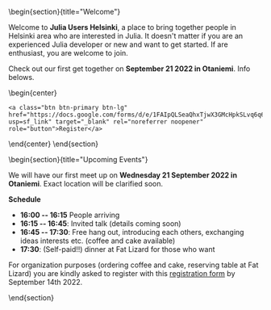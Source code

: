 <!-- =============================
     ABOUT
    ============================== -->

\begin{section}{title="Welcome"}

Welcome to **Julia Users Helsinki**, a place to bring together people in Helsinki area who are interested in Julia. It doesn't matter if you are an experienced Julia developer or new and want to get started. If are enthusiast, you are welcome to join.

Check out our first get together on **September 21 2022 in Otaniemi**. Info belows.

\begin{center}
~~~
<a class="btn btn-primary btn-lg" href="https://docs.google.com/forms/d/e/1FAIpQLSeaQhxTjwX3GMcHpkSLvq6q6dp68TRWssinDR6A3mobnysEJg/viewform?usp=sf_link" target="_blank" rel="noreferrer noopener" role="button">Register</a>
~~~
\end{center}
\end{section}


<!-- ==============================
     GETTING STARTED
     ============================== -->
\begin{section}{title="Upcoming Events"}

We will have our first meet up on **Wednesday 21 September 2022 in Otaniemi**. Exact location will be clarified soon.

**Schedule**

- **16:00 -- 16:15** People arriving
- **16:15 -- 16:45**: Invited talk (details coming soon)
- **16:45 -- 17:30**: Free hang out, introducing each others, exchanging ideas interests etc. (coffee and cake available)
- **17:30**: (Self-paid!!) dinner at Fat Lizard for those who want

For organization purposes (ordering coffee and cake, reserving table at Fat Lizard) you are kindly asked to register with this [registration form](https://docs.google.com/forms/d/e/1FAIpQLSeaQhxTjwX3GMcHpkSLvq6q6dp68TRWssinDR6A3mobnysEJg/viewform?usp=sf_link) by September 14th 2022.

\end{section}
